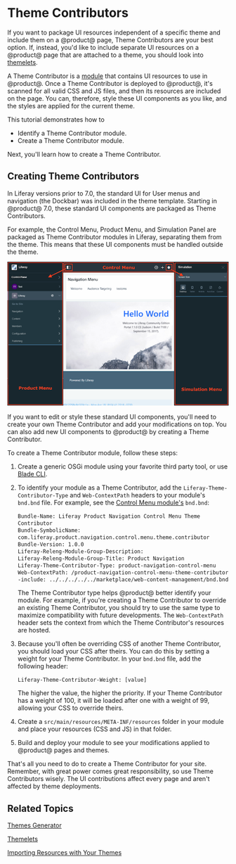 # Theme Contributors [](id=theme-contributors)

If you want to package UI resources independent of a specific theme and
include them on a @product@ page, Theme Contributors are your best option. If,
instead, you'd like to include separate UI resources on a @product@ page that
are attached to a theme, you should look into
[themelets](/develop/tutorials/-/knowledge_base/7-0/themelets).

A Theme Contributor is a
[module](https://dev.liferay.com/participate/liferaypedia/-/wiki/Main/Module)
that contains UI resources to use in @product@. Once a Theme Contributor is
deployed to @product@, it's scanned for all valid CSS and JS files, and then its
resources are included on the page. You can, therefore, style these UI
components as you like, and the styles are applied for the current theme.

This tutorial demonstrates how to

- Identify a Theme Contributor module.
- Create a Theme Contributor module.

Next, you'll learn how to create a Theme Contributor.

## Creating Theme Contributors [](id=creating-theme-contributors)

In Liferay versions prior to 7.0, the standard UI for User menus and navigation
(the Dockbar) was included in the theme template. Starting in @product@
7.0, these standard UI components are packaged as Theme Contributors.

For example, the Control Menu, Product Menu, and Simulation Panel are packaged
as Theme Contributor modules in Liferay, separating them from the theme. This
means that these UI components must be handled outside the theme.

![Figure 1: The Control Menu, Product Menu, and Simulation Panel are packaged as Theme Contributor modules.](../../images/theme-contributor-menus-diagram.png)

If you want to edit or style these standard UI components, you'll need to create
your own Theme Contributor and add your modifications on top. You can also add
new UI components to @product@ by creating a Theme Contributor.

To create a Theme Contributor module, follow these steps:

1.  Create a generic OSGi module using your favorite third party tool, or use
    [Blade CLI](/develop/tutorials/-/knowledge_base/7-0/blade-cli).

2.  To identify your module as a Theme Contributor, add the
    `Liferay-Theme-Contributor-Type` and `Web-ContextPath` headers to your
    module's `bnd.bnd` file. For example, see the
    [Control Menu module's](@app-ref@/web-experience/latest/javadocs/com/liferay/product/navigation/control/menu/theme/contributor/internal/package-frame.html)
    `bnd.bnd`:

        Bundle-Name: Liferay Product Navigation Control Menu Theme Contributor
        Bundle-SymbolicName: com.liferay.product.navigation.control.menu.theme.contributor
        Bundle-Version: 1.0.0
        Liferay-Releng-Module-Group-Description:
        Liferay-Releng-Module-Group-Title: Product Navigation
        Liferay-Theme-Contributor-Type: product-navigation-control-menu
        Web-ContextPath: /product-navigation-control-menu-theme-contributor
        -include: ../../../../../marketplace/web-content-management/bnd.bnd

    The Theme Contributor type helps @product@ better identify your module. For
    example, if you're creating a Theme Contributor to override an existing
    Theme Contributor, you should try to use the same type to maximize
    compatibility with future developments. The `Web-ContextPath` header sets
    the context from which the Theme Contributor's resources are hosted.

3.  Because you'll often be overriding CSS of another Theme Contributor, you
    should load your CSS after theirs. You can do this by setting a weight for
    your Theme Contributor. In your `bnd.bnd` file, add the following header:

        Liferay-Theme-Contributor-Weight: [value]

    The higher the value, the higher the priority. If your Theme Contributor has
    a weight of 100, it will be loaded after one with a weight of 99, allowing
    your CSS to override theirs.

4.  Create a `src/main/resources/META-INF/resources` folder in your module
    and place your resources (CSS and JS) in that folder.

5.  Build and deploy your module to see your modifications applied to @product@
    pages and themes.

That's all you need to do to create a Theme Contributor for your site. Remember,
with great power comes great responsibility, so use Theme Contributors wisely.
The UI contributions affect every page and aren't affected by theme deployments.

## Related Topics [](id=related-topics)

[Themes Generator](/develop/tutorials/-/knowledge_base/7-0/themes-generator)

[Themelets](/develop/tutorials/-/knowledge_base/7-0/themelets)

[Importing Resources with Your Themes](/develop/tutorials/-/knowledge_base/7-0/importing-resources-with-a-theme)
